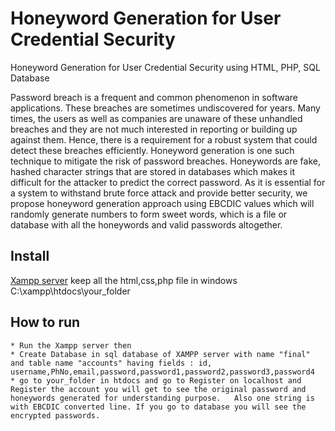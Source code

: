 # Honeyword Generation for User Credential Security
Honeyword Generation for User Credential Security using HTML,  PHP, SQL Database

Password breach is a frequent and common phenomenon in software applications. These breaches are sometimes undiscovered for years. Many times, the users as well as companies are unaware of these unhandled breaches and they are not much interested in reporting or building up against them. Hence, there is a requirement for a robust system that could detect these breaches efficiently. Honeyword generation is one such technique to mitigate the risk of password breaches. Honeywords are fake, hashed character strings that are stored in databases which makes it difficult for the attacker to predict the correct password. As it is essential for a system to withstand brute force attack and provide better security, we propose honeyword generation approach using EBCDIC values which will randomly generate numbers to form sweet words, which is a file or database with all the honeywords and valid passwords altogether.

## Install
 [Xampp server](https://www.apachefriends.org/index.html)
 keep all the html,css,php file in windows 
 C:\xampp\htdocs\your_folder

## How to run
```
* Run the Xampp server then
* Create Database in sql database of XAMPP server with name "final" and table name "accounts" having fields : id, username,PhNo,email,password,password1,password2,password3,password4
* go to your_folder in htdocs and go to Register on localhost and Register the account you will get to see the original password and honeywords generated for understanding purpose.   Also one string is with EBCDIC converted line. If you go to database you will see the encrypted passwords.
